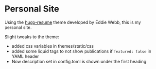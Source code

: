 # Personal Site

Using the [hugo-resume](https://github.com/eddiewebb/hugo-resume) theme developed by Eddie Webb, this is my personal
site.

Slight tweaks to the theme:
- added css variables in themes/static/css
- added some liquid tags to not show publications if `featured: false`
  in YAML header
- Now description set in config.toml is shown under the first heading
